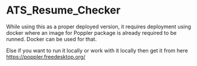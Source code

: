 # ATS_Resume_Checker
While using this as a proper deployed version, it requires deployment using docker where an image for Poppler package is already required to be runned.
Docker can be used for that.

Else if you want to run it locally or work with it locally then get it from here https://poppler.freedesktop.org/
